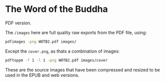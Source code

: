 # The Word of the Buddha

PDF version.

The `/images` here are full quality raw exports from the PDF file, using:

```zsh
pdfimages -png WOTB2.pdf images/
```

Except the `cover.png`, as thats a combination of images:

```bash
pdftoppm -f 1 -l 1 -png WOTB2.pdf images/cover
```

These are the source images that have been compressed and resized to be used in the EPUB and web versions.
